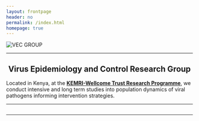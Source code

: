 ```yaml
---
layout: frontpage
header: no
permalink: /index.html
homepage: true
---
```


<div class="row-30">
  
  <div class="small-12 small-centered columns">
   <img src="{{ site.url }}/images/banner3.png" alt="VEC GROUP">
  </div>
</div>

<hr>

<div>
<section>
   <center><h2>Virus Epidemiology and Control Research Group</h2></center>
</section>
</div>

<section>
<p class="lead">
Located in Kenya, at the <a href="http://www.kemri-wellcome.org" target="_blank"><strong>KEMRI-Wellcome Trust Research Programme</strong></a>, we conduct intensive and long term studies into population dynamics of viral pathogens informing intervention strategies.  
</p>
</section>

<hr>

<div class="row">
 <div class="small-12 small-12-centered columns">
  <img src="{{ site.url }}/images/warwick-kemri-logo.png" alt="">
 </div>
</div>

<hr>

